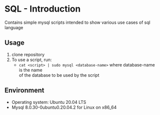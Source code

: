 # SQL - Introduction
Contains simple mysql scripts intended to show various use cases of sql language

## Usage
1. clone repository
2. To use a script, run:
    - `cat <script> | sudo mysql <database-name>` where database-name is the name<br>of the database to be used by the script

## Environment
- Operating system: Ubuntu 20.04 LTS
- Mysql 8.0.30-0ubuntu0.20.04.2 for Linux on x86_64
